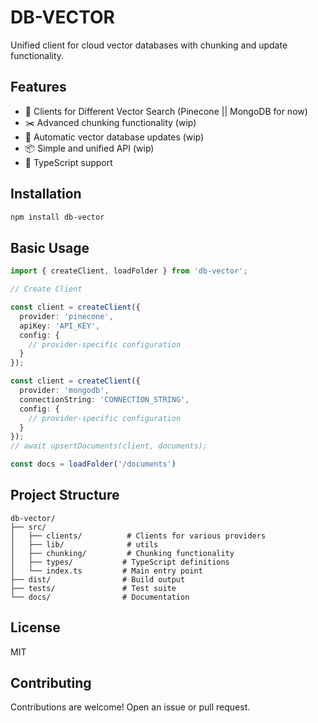# DB-VECTOR

Unified client for cloud vector databases with chunking and update functionality.

## Features

- 🔌 Clients for Different Vector Search (Pinecone || MongoDB for now)
- ✂️ Advanced chunking functionality (wip)
- 🔄 Automatic vector database updates (wip)
- 📦 Simple and unified API (wip)
- 🚀 TypeScript support

## Installation

```bash
npm install db-vector
```

## Basic Usage

```typescript
import { createClient, loadFolder } from 'db-vector';

// Create Client

const client = createClient({
  provider: 'pinecone',
  apiKey: 'API_KEY',
  config: {
    // provider-specific configuration
  }
});

const client = createClient({
  provider: 'mongodb',
  connectionString: 'CONNECTION_STRING',
  config: {
    // provider-specific configuration
  }
});
// await upsertDocuments(client, documents);

const docs = loadFolder('/documents')

```

## Project Structure

```
db-vector/
├── src/
│   ├── clients/          # Clients for various providers
│   ├── lib/              # utils
│   ├── chunking/         # Chunking functionality
│   ├── types/           # TypeScript definitions
│   └── index.ts         # Main entry point
├── dist/                # Build output
├── tests/               # Test suite
└── docs/                # Documentation
```

## License

MIT

## Contributing

Contributions are welcome! Open an issue or pull request.